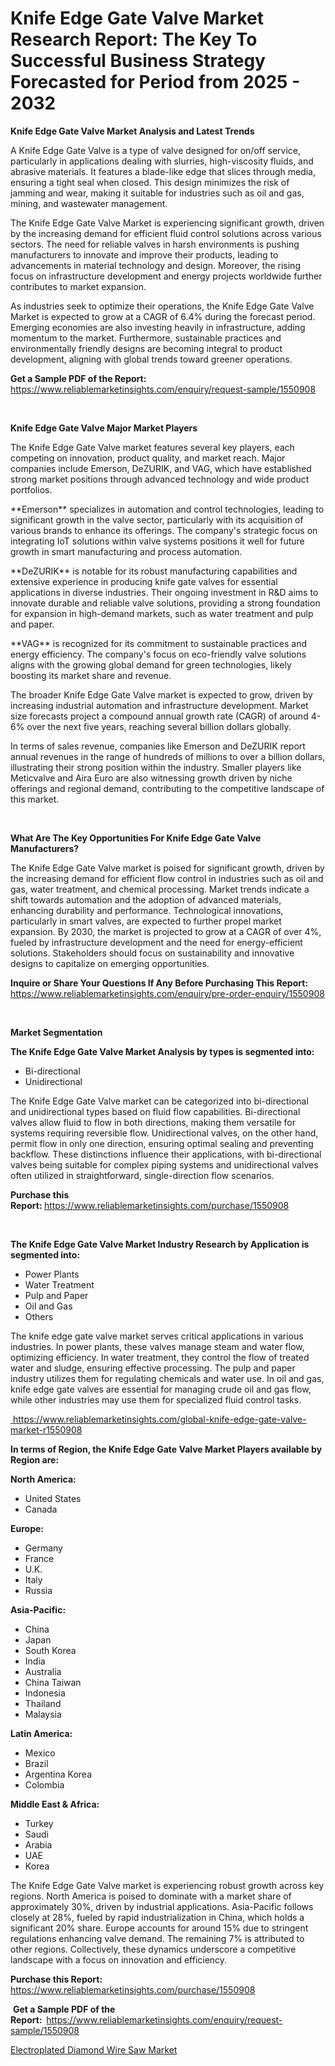 <p><h1>Knife Edge Gate Valve Market Research Report: The Key To Successful Business Strategy Forecasted for Period from 2025 - 2032</h1></p><p><strong>Knife Edge Gate Valve Market Analysis and Latest Trends</strong></p>
<p><p>A Knife Edge Gate Valve is a type of valve designed for on/off service, particularly in applications dealing with slurries, high-viscosity fluids, and abrasive materials. It features a blade-like edge that slices through media, ensuring a tight seal when closed. This design minimizes the risk of jamming and wear, making it suitable for industries such as oil and gas, mining, and wastewater management.</p><p>The Knife Edge Gate Valve Market is experiencing significant growth, driven by the increasing demand for efficient fluid control solutions across various sectors. The need for reliable valves in harsh environments is pushing manufacturers to innovate and improve their products, leading to advancements in material technology and design. Moreover, the rising focus on infrastructure development and energy projects worldwide further contributes to market expansion. </p><p>As industries seek to optimize their operations, the Knife Edge Gate Valve Market is expected to grow at a CAGR of 6.4% during the forecast period. Emerging economies are also investing heavily in infrastructure, adding momentum to the market. Furthermore, sustainable practices and environmentally friendly designs are becoming integral to product development, aligning with global trends toward greener operations.</p></p>
<p><strong>Get a Sample PDF of the Report:&nbsp;</strong> <a href="https://www.reliablemarketinsights.com/enquiry/request-sample/1550908?utm_campaign=2564&utm_medium=2&utm_source=Github&utm_content=ia&utm_term=08042025&utm_id=knife-edge-gate-valve">https://www.reliablemarketinsights.com/enquiry/request-sample/1550908</a></p>
<p>&nbsp;</p>
<p><strong>Knife Edge Gate Valve Major Market Players</strong></p>
<p><p>The Knife Edge Gate Valve market features several key players, each competing on innovation, product quality, and market reach. Major companies include Emerson, DeZURIK, and VAG, which have established strong market positions through advanced technology and wide product portfolios. </p><p>**Emerson** specializes in automation and control technologies, leading to significant growth in the valve sector, particularly with its acquisition of various brands to enhance its offerings. The company's strategic focus on integrating IoT solutions within valve systems positions it well for future growth in smart manufacturing and process automation.</p><p>**DeZURIK** is notable for its robust manufacturing capabilities and extensive experience in producing knife gate valves for essential applications in diverse industries. Their ongoing investment in R&D aims to innovate durable and reliable valve solutions, providing a strong foundation for expansion in high-demand markets, such as water treatment and pulp and paper.</p><p>**VAG** is recognized for its commitment to sustainable practices and energy efficiency. The company's focus on eco-friendly valve solutions aligns with the growing global demand for green technologies, likely boosting its market share and revenue.</p><p>The broader Knife Edge Gate Valve market is expected to grow, driven by increasing industrial automation and infrastructure development. Market size forecasts project a compound annual growth rate (CAGR) of around 4-6% over the next five years, reaching several billion dollars globally.</p><p>In terms of sales revenue, companies like Emerson and DeZURIK report annual revenues in the range of hundreds of millions to over a billion dollars, illustrating their strong position within the industry. Smaller players like Meticvalve and Aira Euro are also witnessing growth driven by niche offerings and regional demand, contributing to the competitive landscape of this market.</p></p>
<p>&nbsp;</p>
<p><strong>What Are The Key Opportunities For Knife Edge Gate Valve Manufacturers?</strong></p>
<p><p>The Knife Edge Gate Valve market is poised for significant growth, driven by the increasing demand for efficient flow control in industries such as oil and gas, water treatment, and chemical processing. Market trends indicate a shift towards automation and the adoption of advanced materials, enhancing durability and performance. Technological innovations, particularly in smart valves, are expected to further propel market expansion. By 2030, the market is projected to grow at a CAGR of over 4%, fueled by infrastructure development and the need for energy-efficient solutions. Stakeholders should focus on sustainability and innovative designs to capitalize on emerging opportunities.</p></p>
<p><strong>Inquire or Share Your Questions If Any Before Purchasing This Report:</strong> <a href="https://www.reliablemarketinsights.com/enquiry/pre-order-enquiry/1550908?utm_campaign=2564&utm_medium=2&utm_source=Github&utm_content=ia&utm_term=08042025&utm_id=knife-edge-gate-valve">https://www.reliablemarketinsights.com/enquiry/pre-order-enquiry/1550908</a></p>
<p>&nbsp;</p>
<p><strong>Market Segmentation</strong></p>
<p><strong>The Knife Edge Gate Valve Market Analysis by types is segmented into:</strong></p>
<p><ul><li>Bi-directional</li><li>Unidirectional</li></ul></p>
<p><p>The Knife Edge Gate Valve market can be categorized into bi-directional and unidirectional types based on fluid flow capabilities. Bi-directional valves allow fluid to flow in both directions, making them versatile for systems requiring reversible flow. Unidirectional valves, on the other hand, permit flow in only one direction, ensuring optimal sealing and preventing backflow. These distinctions influence their applications, with bi-directional valves being suitable for complex piping systems and unidirectional valves often utilized in straightforward, single-direction flow scenarios.</p></p>
<p><strong>Purchase this Report:&nbsp;</strong><a href="https://www.reliablemarketinsights.com/purchase/1550908?utm_campaign=2564&utm_medium=2&utm_source=Github&utm_content=ia&utm_term=08042025&utm_id=knife-edge-gate-valve">https://www.reliablemarketinsights.com/purchase/1550908</a></p>
<p>&nbsp;</p>
<p><strong>The Knife Edge Gate Valve Market Industry Research by Application is segmented into:</strong></p>
<p><ul><li>Power Plants</li><li>Water Treatment</li><li>Pulp and Paper</li><li>Oil and Gas</li><li>Others</li></ul></p>
<p><p>The knife edge gate valve market serves critical applications in various industries. In power plants, these valves manage steam and water flow, optimizing efficiency. In water treatment, they control the flow of treated water and sludge, ensuring effective processing. The pulp and paper industry utilizes them for regulating chemicals and water use. In oil and gas, knife edge gate valves are essential for managing crude oil and gas flow, while other industries may use them for specialized fluid control tasks.</p></p>
<p><a href="https://www.reliablemarketinsights.com/global-knife-edge-gate-valve-market-r1550908?utm_campaign=2564&utm_medium=2&utm_source=Github&utm_content=ia&utm_term=08042025&utm_id=knife-edge-gate-valve">&nbsp;https://www.reliablemarketinsights.com/global-knife-edge-gate-valve-market-r1550908</a></p>
<p><strong>In terms of Region, the Knife Edge Gate Valve Market Players available by Region are:</strong></p>
<p>
    <p> <strong> North America: </strong>
        <ul>
            <li>United States</li>
            <li>Canada</li>
        </ul>
        </p> 
    <p> <strong> Europe: </strong>
        <ul>
            <li>Germany</li>
            <li>France</li>
            <li>U.K.</li>
            <li>Italy</li>
            <li>Russia</li>
        </ul>
        </p> 
    <p> <strong> Asia-Pacific: </strong>
        <ul>
            <li>China</li>
            <li>Japan</li>
            <li>South Korea</li>
            <li>India</li>
            <li>Australia</li>
            <li>China Taiwan</li>
            <li>Indonesia</li>
            <li>Thailand</li>
            <li>Malaysia</li>
        </ul>
        </p> 
    <p> <strong> Latin America: </strong>
        <ul>
            <li>Mexico</li>
            <li>Brazil</li>
            <li>Argentina Korea</li>
            <li>Colombia</li>
        </ul>
        </p> 
    <p> <strong> Middle East & Africa: </strong>
        <ul>
            <li>Turkey</li>
            <li>Saudi</li>
            <li>Arabia</li>
            <li>UAE</li>
            <li>Korea</li>
        </ul>
    </p>
    </p>
<p><p>The Knife Edge Gate Valve market is experiencing robust growth across key regions. North America is poised to dominate with a market share of approximately 30%, driven by industrial applications. Asia-Pacific follows closely at 28%, fueled by rapid industrialization in China, which holds a significant 20% share. Europe accounts for around 15% due to stringent regulations enhancing valve demand. The remaining 7% is attributed to other regions. Collectively, these dynamics underscore a competitive landscape with a focus on innovation and efficiency.</p></p>
<p><strong>Purchase this Report: </strong><a href="https://www.reliablemarketinsights.com/purchase/1550908?utm_campaign=2564&utm_medium=2&utm_source=Github&utm_content=ia&utm_term=08042025&utm_id=knife-edge-gate-valve">https://www.reliablemarketinsights.com/purchase/1550908</a></p>
<p>&nbsp;<strong>Get a Sample PDF of the Report:&nbsp;&nbsp;</strong><a href="https://www.reliablemarketinsights.com/enquiry/request-sample/1550908?utm_campaign=2564&utm_medium=2&utm_source=Github&utm_content=ia&utm_term=08042025&utm_id=knife-edge-gate-valve">https://www.reliablemarketinsights.com/enquiry/request-sample/1550908</a></p>
<p><strong></strong></p>
<p><p><a href="https://github.com/krinerstormy331/Market-Research-Report-List-1/blob/main/electroplated-diamond-wire-saw-market.md?utm_campaign=2564&utm_medium=2&utm_source=Github&utm_content=ia&utm_term=08042025&utm_id=knife-edge-gate-valve">Electroplated Diamond Wire Saw Market</a></p></p>